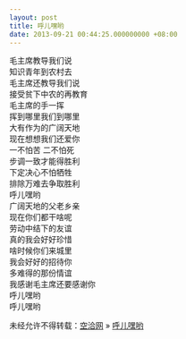 ```yaml
---
layout: post
title: 呼儿嘿哟
date: 2013-09-21 00:44:25.000000000 +08:00
---
```


毛主席教导我们说  
 知识青年到农村去  
 毛主席还教导我们说  
 接受贫下中农的再教育  
 毛主席的手一挥  
 挥到哪里我们到哪里  
 大有作为的广阔天地  
 现在想想我们还爱你  
 一不怕苦 二不怕死  
 步调一致才能得胜利  
 下定决心不怕牺牲  
 排除万难去争取胜利  
 呼儿嘿哟  
 广阔天地的父老乡亲  
 现在你们都干啥呢  
 劳动中结下的友谊  
 真的我会好好珍惜  
 啥时候你们来城里  
 我会好好的招待你  
 多难得的那份情谊  
 我感谢毛主席还要感谢你  
 呼儿嘿哟  
 呼儿嘿哟

未经允许不得转载：[空洽网](http://kongqia.com) » [呼儿嘿哟](http://kongqia.com/17882.html)


